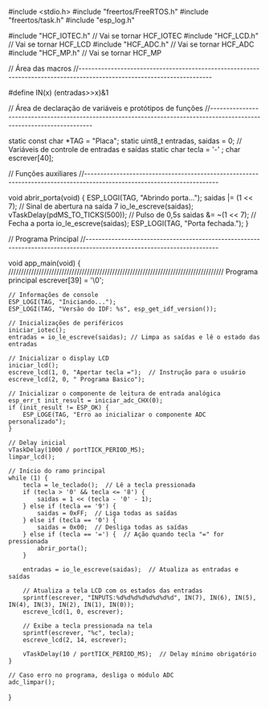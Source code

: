 #include <stdio.h>
#include "freertos/FreeRTOS.h"
#include "freertos/task.h"
#include "esp_log.h"

#include "HCF_IOTEC.h"   // Vai se tornar HCF_IOTEC
#include "HCF_LCD.h" // Vai se tornar HCF_LCD
#include "HCF_ADC.h"   // Vai se tornar HCF_ADC
#include "HCF_MP.h"   // Vai se tornar HCF_MP

// Área das macros
//-----------------------------------------------------------------------------------------------------------------------

#define IN(x) (entradas>>x)&1

// Área de declaração de variáveis e protótipos de funções
//-----------------------------------------------------------------------------------------------------------------------

static const char *TAG = "Placa";
static uint8_t entradas, saidas = 0; // Variáveis de controle de entradas e saídas
static char tecla = '-' ;
char escrever[40];

// Funções auxiliares
//-----------------------------------------------------------------------------------------------------------------------

void abrir_porta(void) {
    ESP_LOGI(TAG, "Abrindo porta...");
    saidas |= (1 << 7); // Sinal de abertura na saída 7
    io_le_escreve(saidas);
    vTaskDelay(pdMS_TO_TICKS(500)); // Pulso de 0,5s
    saidas &= ~(1 << 7); // Fecha a porta
    io_le_escreve(saidas);
    ESP_LOGI(TAG, "Porta fechada.");
}

// Programa Principal
//-----------------------------------------------------------------------------------------------------------------------

void app_main(void)
{
    /////////////////////////////////////////////////////////////////////////////////////   Programa principal
    escrever[39] = '\0';

    // Informações de console
    ESP_LOGI(TAG, "Iniciando...");
    ESP_LOGI(TAG, "Versão do IDF: %s", esp_get_idf_version());

    // Inicializações de periféricos
    iniciar_iotec();      
    entradas = io_le_escreve(saidas); // Limpa as saídas e lê o estado das entradas

    // Inicializar o display LCD
    iniciar_lcd();
    escreve_lcd(1, 0, "Apertar tecla =");  // Instrução para o usuário
    escreve_lcd(2, 0, " Programa Basico");
    
    // Inicializar o componente de leitura de entrada analógica
    esp_err_t init_result = iniciar_adc_CHX(0);
    if (init_result != ESP_OK) {
        ESP_LOGE(TAG, "Erro ao inicializar o componente ADC personalizado");
    }

    // Delay inicial
    vTaskDelay(1000 / portTICK_PERIOD_MS); 
    limpar_lcd();

    // Início do ramo principal                    
    while (1) {                                                                                                                          
        tecla = le_teclado();  // Lê a tecla pressionada
        if (tecla > '0' && tecla <= '8') {
            saidas = 1 << (tecla - '0' - 1);
        } else if (tecla == '9') {
            saidas = 0xFF;  // Liga todas as saídas
        } else if (tecla == '0') {
            saidas = 0x00;  // Desliga todas as saídas
        } else if (tecla == '=') {  // Ação quando tecla "=" for pressionada
            abrir_porta();
        }                                                                                                   
        
        entradas = io_le_escreve(saidas);  // Atualiza as entradas e saídas

        // Atualiza a tela LCD com os estados das entradas
        sprintf(escrever, "INPUTS:%d%d%d%d%d%d%d%d", IN(7), IN(6), IN(5), IN(4), IN(3), IN(2), IN(1), IN(0));
        escreve_lcd(1, 0, escrever);

        // Exibe a tecla pressionada na tela
        sprintf(escrever, "%c", tecla);
        escreve_lcd(2, 14, escrever);
        
        vTaskDelay(10 / portTICK_PERIOD_MS);  // Delay mínimo obrigatório
    }
    
    // Caso erro no programa, desliga o módulo ADC
    adc_limpar();
}
